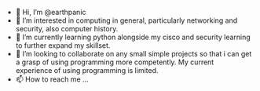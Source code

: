 - 👋 Hi, I’m @earthpanic
- 👀 I’m interested in computing in general, particularly networking and security, also computer history.
- 🌱 I’m currently learning python alongside my cisco and security learning to further expand my skillset.
- 💞️ I’m looking to collaborate on any small simple projects so that i can get a grasp of using programming more competently.  My current experience of using programming is limited.
- 📫 How to reach me ...

<!---
earthpanic/earthpanic is a ✨ special ✨ repository because its `README.md` (this file) appears on your GitHub profile.
You can click the Preview link to take a look at your changes.
--->
